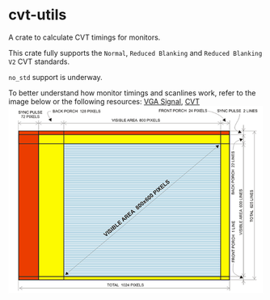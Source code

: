 # cvt-utils

A crate to calculate CVT timings for monitors.

This crate fully supports the `Normal`, `Reduced Blanking` and `Reduced Blanking V2` CVT standards.

`no_std` support is underway.

To better understand how monitor timings and scanlines work, refer to the image below or the following resources:
[VGA Signal](http://www.voja.rs/PROJECTS/GAME_HTM/3.%20VGA.htm), [CVT](https://en.wikipedia.org/wiki/Coordinated_Video_Timings)
![Image showing the full blanking space divided](https://raw.githubusercontent.com/adryzz/overdrive/master/cvt-utils/cvt-timings.png)